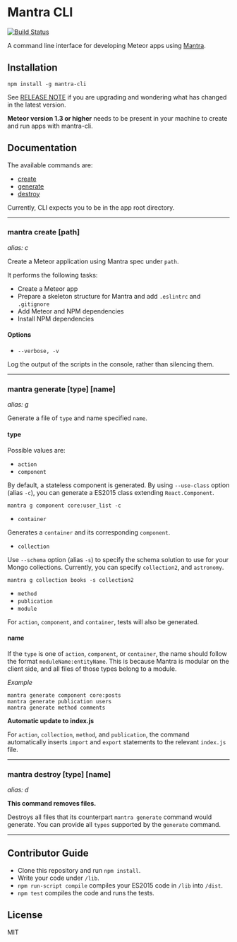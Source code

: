 # Mantra CLI

[![Build Status](https://travis-ci.org/sungwoncho/mantra-cli.svg?branch=master)](https://travis-ci.org/sungwoncho/mantra-cli)

A command line interface for developing Meteor apps using [Mantra](https://github.com/kadirahq/mantra).


## Installation

    npm install -g mantra-cli

See [RELEASE NOTE](https://github.com/mantrajs/mantra-cli/blob/master/RELEASE_NOTE.md)
if you are upgrading and wondering what has changed in the latest version.

**Meteor version 1.3 or higher** needs to be present in your machine to create
and run apps with mantra-cli.


## Documentation

The available commands are:

* [create](https://github.com/mantrajs/mantra-cli#mantra-create-path)
* [generate](https://github.com/mantrajs/mantra-cli#mantra-generate-type-name)
* [destroy](https://github.com/mantrajs/mantra-cli#mantra-destroy-type-name)

Currently, CLI expects you to be in the app root directory.

---------------------------------------

### mantra create [path]
*alias: c*

Create a Meteor application using Mantra spec under `path`.

It performs the following tasks:

* Create a Meteor app
* Prepare a skeleton structure for Mantra and add `.eslintrc` and `.gitignore`
* Add Meteor and NPM dependencies
* Install NPM dependencies


#### Options

* `--verbose, -v`

Log the output of the scripts in the console, rather than silencing them.

---------------------------------------

### mantra generate [type] [name]
*alias: g*

Generate a file of `type` and name specified `name`.

#### type

Possible values are:

* `action`
* `component`

By default, a stateless component is generated. By using `--use-class` option
(alias `-c`), you can generate a ES2015 class extending `React.Component`.

    mantra g component core:user_list -c

* `container`

Generates a `container` and its corresponding `component`.

* `collection`

Use `--schema` option (alias `-s`) to specify the schema solution to use for
your Mongo collections. Currently, you can specify `collection2`, and `astronomy`.

    mantra g collection books -s collection2

* `method`
* `publication`
* `module`

For `action`, `component`, and `container`, tests will also be generated.


#### name

If the `type` is one of `action`, `component`, or `container`, the name should
follow the format `moduleName:entityName`. This is because Mantra is modular
on the client side, and all files of those types belong to a module.

*Example*

    mantra generate component core:posts
    mantra generate publication users
    mantra generate method comments

**Automatic update to index.js**

For `action`, `collection`, `method`, and `publication`, the command automatically
inserts `import` and `export` statements to the relevant `index.js` file.

---------------------------------------

### mantra destroy [type] [name]
*alias: d*

**This command removes files.**

Destroys all files that its counterpart `mantra generate` command would generate.
You can provide all `types` supported by the `generate` command.

---------------------------------------

## Contributor Guide

* Clone this repository and run `npm install`.
* Write your code under `/lib`.
* `npm run-script compile` compiles your ES2015 code in `/lib` into `/dist`.
* `npm test` compiles the code and runs the tests.


## License

MIT
